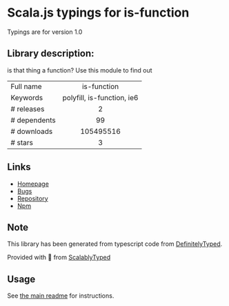 
# Scala.js typings for is-function

Typings are for version 1.0

## Library description:
is that thing a function? Use this module to find out

|                    |                 |
| ------------------ | :-------------: |
| Full name          | is-function |
| Keywords           | polyfill, is-function, ie6 |
| # releases         | 2 |
| # dependents       | 99 |
| # downloads        | 105495516 |
| # stars            | 3 |

## Links
- [Homepage](https://github.com/grncdr/js-is-function)
- [Bugs](https://github.com/grncdr/js-is-function/issues)
- [Repository](https://github.com/grncdr/js-is-function)
- [Npm](https://www.npmjs.com/package/is-function)
    


## Note
This library has been generated from typescript code from [DefinitelyTyped](https://definitelytyped.org).

Provided with :purple_heart: from [ScalablyTyped](https://github.com/oyvindberg/ScalablyTyped)

## Usage
See [the main readme](../../readme.md) for instructions.


